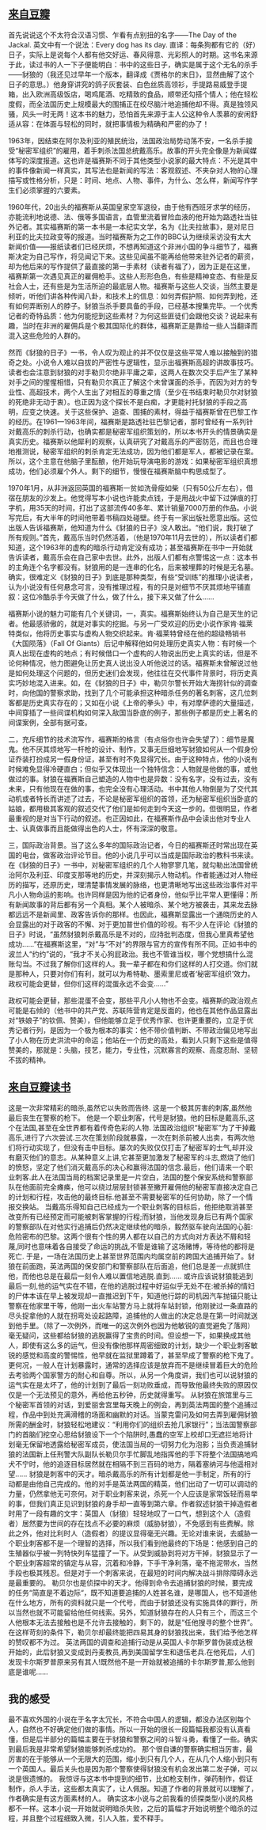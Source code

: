 ## [来自豆瓣](https://book.douban.com/review/5915869/#comments) ##
首先说说这个不太符合汉语习惯、乍看有点别扭的名字——The Day of the Jackal. 英文中有一个说法：Every dog has its day. 直译：每条狗都有它的（好）日子，实际上是说每个人都有他交好运、春风得意、光彩照人的时期。这书名来源于此，读过书的人一下子便能明白：书中的这些日子，确实是属于这个无名的杀手——豺狼的（我还见过早年一个版本，翻译成《贾格尔的末日》，显然曲解了这个日子的意思。）他身穿讲究的鸽子灰套装、白色丝质高领衫，手提路易威登手提箱，出入欧洲高级饭店，喝鸡尾酒、吃精致的食品，顺带还勾搭个情人；他在轻松度假，而全法国历史上规模最大的围捕正在绞尽脑汁地追捕他却不得。真是独领风骚，风头一时无两！这本书的魅力，恐怕首先来源于主人公这种令人羡慕的安闲舒适从容：在体面与轻松的同时，就把事情极为精确和严密的办了！

1963年，因结束在阿尔及利亚的殖民统治，法国政治局势动荡不安，一名杀手接受“秘密军组织”的雇用，着手刺杀法国总统戴高乐。故事的开头完全像是为新闻媒体写的深度报道。这也许是福赛斯不同于其他类型小说家的最大特点：不光是其中的事件像新闻一样真实，其写法也是新闻的写法：客观叙述、不夹杂对人物的心理描写或性格分析，只是：时间、地点、人物、事件，为什么、怎么样，新闻写作学生们必须掌握的六要素。

1960年代，20出头的福赛斯从英国皇家空军退役，由于他有西班牙求学的经历，亦能流利地说德、法、俄等多国语言，血管里流着冒险血液的他开始为路透社当驻外记者。其实福赛斯的第一本书是一本纪实文学，名为《比夫拉故事》，是对尼日利亚的比夫拉政变等的报道。当时福赛斯为之工作的BBC认为继续采访没有太大新闻价值——报纸读者们已经厌烦，不想再知道这个非洲小国的争斗细节了，福赛斯决定为自己写作，将见闻记下来。这些见闻虽不能再给他带来驻外记者的薪资，却为他后来的写作提供了最直接的第一手素材（读者有福了），因为正是在这里，福赛斯第一次遇见真正的雇佣枪手。这些人形形色色，有些是精神变态、有些是反社会人士，还有些是为生活所迫的最底层人物。福赛斯与这些人交谈，当然主要是倾听，听他们讲各种传闻八卦，和技术上的信息：如何弄假护照、如何弄到枪，还有如何弄断别人的脖子。豺狼当杀手要具备的手段，已经基本搜集完毕。一个优秀记者的奇特品质：他为何能挖到这些素材？为何这些匪徒们会跟他交谈？说起来有趣，当时在非洲的雇佣兵是个极其国际化的群体，福赛斯正是靠给一些人当翻译而混入这些危险的人群的。

然而《豺狼的日子》一书，令人叹为观止的并不仅仅是这些平常人难以接触到的猎奇之处。小说令人难以自拔的严密性与逻辑性，显示出福赛斯高超的讲故事技巧。读者也会注意到豺狼的对手勒贝尔绝非平庸之辈，这两人在数次交手后产生了某种对手之间的惺惺相惜，只有勒贝尔真正了解这个未曾谋面的杀手，而因为对方的专业性、高超技术，两个人生出了对相互的尊重之情（至少在书结束时勒贝尔对豺狼的死绝非无动于衷）。也正因为这个探长不是白痴，才更能衬托豺狼的手段之高明，应变之快速。关于这些保护、追查、围捕的素材，得益于福赛斯曾在巴黎工作的经历。在1961—1963年间，福赛斯是路透社驻巴黎记者，那时曾经有一系列针对戴高乐的刺杀行动，也确实都是秘密军组织策划的，所以本书开头的情景确实是真实历史。福赛斯以他犀利的观察，认真研究了对戴高乐的严密防范，而且也合理地推测说，秘密军组织的刺杀肯定无法成功，因为他们都是军人，都被记录在案。所以，这个主意在他脑子里酝酿，他开始玩导演电影的游戏：如果秘密军组织真想成功，他们必须雇个外人。剩下的细节，慢慢在福赛斯脑中构思成型了。

1970年1月，从非洲返回英国的福赛斯一贫如洗骨瘦如柴（只有50公斤左右），借宿在朋友的沙发上。他觉得写本小说也许能卖点钱，于是用战火中留下过弹痕的打字机，用35天的时间，打出了这部流传40多年、累计销量7000万册的作品。小说写完后，有大半年的时间他带着书稿四处碰壁。终于有一家出版社愿意出版。这位出版人告诉福赛斯，他知道为什么《豺狼的日子》没人敢出。“他们说，我打破了所有规则。”首先，戴高乐当时仍然活着，（他是1970年11月去世的），所以读者们都知道，这个1963年的虚构的暗杀行动肯定没有成功；甚至福赛斯在书中一开始就告诉读者，戴高乐会在自己家中去世。此外，出版人们都有点警惕这一点：这本书的主角连个名字都没有。豺狼用的是一连串的化名，后来被埋葬的时候是无名墓。确实，很难定义《豺狼的日子》到底是那种类型，有些“受训练”的推理小说读者，认为小说没有任何悬念可言，没有推理过程，有的只是对细节不厌其烦地平铺直叙：这位冷酷杀手今天做了什么，做了什么，接下来又做了什么……

福赛斯小说的魅力可能有几个关键词，一，真实。福赛斯始终认为自己是天生的记者。他最感骄傲的，就是对事实的挖掘。与另一广受欢迎的历史小说作家肯·福莱特类似，他将历史事实与虚构人物交织起来。肯·福莱特曾经在他的超级畅销书《大国陨落》（Fall Of Giants）后记中解释他如何处理历史真实人物：有时候一个真人出现在虚构的地点；有时候借口一个虚构的人物说出历史上真实的话，但是不论何种情况，他力图避免让历史真人说出没人听他说过的话。福赛斯未曾解说过他是如何处理这个问题的，但历史迷们会发现，他往往在交代事件背景时，将历史真实巧妙地混入进来。如，在《豺狼的日子》中，勒贝尔警长开始大海捞针似的调查时，向他国的警察求助，找到了几个可能承担这种暗杀任务的著名刺客，这几位刺客都是历史真实存在的；又如在小说《上帝的拳头》中，有对摩萨德的大量描述，中间穿插了一些间谍机构如何深入敌国当卧底的例子，那些例子都是历史上著名的间谍案例，全部有据可查。

二，充斥细节的技术流写作，福赛斯的格言（有点俗你也许会失望了）：细节是魔鬼。他不厌其烦地写一杆枪的设计、制作，又事无巨细地写豺狼如何从一个假身份证乔装打扮成另一假身份证，甚至有时不免显得冗长。由于这种特点，他的小说有时候难免显得冷硬直白；但似乎又体现出一个独特信念：人物就是他做的事，或他做过的事。豺狼在福赛斯自己塑造的人物中也是异数：没有名字，没有过去，没有未来，只有他现在在做的事，也完全没有心理活动。书中其他人物倒是为了交代其动机或者特长而讲述了过去，不论是秘密军组织的首领，还为秘密军组织当卧底的姑娘，都用极其客观的叙述交代了他们是如何走到今天这一步的。但很明显，作者最重视的是对当下行动的叙述。也正因如此，在福赛斯作品中会读出他对专业人士、认真做事而且能做得出色的人士，怀有深深的敬意。

三，国际政治背景。当了这么多年的国际政治记者，今日的福赛斯还时常出现在英国的电台，做客政治评论节目。他的小说几乎可以当成是国际政治的教科书来读。在《豺狼的日子》一书中，对秘密军组织的几个人物寥寥几笔，就勾勒出法国曾统治阿尔及利亚、印度支那等地的历史，并深刻揭示人物动机。作者能通过对人物经历的描写，还原历史，理清楚事情发展的脉络，也更清晰地写出这些政治事件对平凡小人物命运的影响。也许同样是因为他的记者身份，他似乎比平常人更懂得：所有新闻故事的背后都有另一个真相。某个人被暗杀、某个地方被袭击，其来龙去脉都远远不是新闻里、政客告诉你的那样。也因此，福赛斯显露出一个通晓历史的人会显露出的对于政客的不懈、对于更加普世价值的珍视。有不少人在评论《豺狼的日子》时说，“虽然豺狼刺杀戴高乐是不对的，应持批判态度，但我心里真希望他成功……”在福赛斯这里，“对”与“不对”的界限与官方的宣传有所不同。正如书中的波兰人“约约”说的，“我才不关心狗屁政治。我也不管谁当权，哪个党想搞什么混账勾当。不过我了解你们这样的人。我一辈子都在和你们这样的人打交道。你们就是那种人，只要对你们有利，就可以为希特勒、墨索里尼或者‘秘密军组织’效力。政权可能会更替，但你们这样的混蛋永远不会变……”

政权可能会更替，那些混蛋不会变，那些平凡小人物也不会变。福赛斯的政治观点可能是右倾的（他书中的共产党、苏联阵营肯定是反面的，他也在其他作品显露出对“铁娘子”的钦佩、赞美），但他能够立足于优秀作家、也许更重要的，立足于优秀记者行列，是因为一个极为根本的事实：他不带价值判断、不带政治偏见地写出了小人物在历史洪流中的命运；他站在一个历史的高处，看到人只剩下这些是值得赞美的，那就是：头脑，技艺，能力，专业性，沉默寡言的观察、高度忍耐、坚韧不拔的精神。

## [来自豆瓣读书](https://book.douban.com/review/2183563/#comments) ##
这是一次非常精彩的暗杀,虽然它以失败而告终.
这是一个极其厉害的刺客,虽然他最后丧生在警察的枪下。
他是一个职业刺客，代号是豺狼。他的目标是戴高乐,这个在法国,甚至在全世界都有着传奇色彩的人物.
法国政治组织“秘密军”为了干掉戴高乐,进行了六次尝试.三次在策划阶段就暴露，一次在刺杀前被人出卖，有两次他们将行动实现了，但没有击中目标。屡次的失败仅仅打击了秘密军的士气,却并没有磨灭他们的意志。从某种意义上讲,它甚至更加激发了秘密军的斗志,燃烧了他们的愤怒，坚定了他们消灭戴高乐的决心和赢得法国的信念.最后，他们请来一个职业刺客.此人在法国当局的档案记录里是一片空白，法国的整个保安系统和警察部队在他面前完全瘫痪，他可以绕过层层封锁甚至撇开雇佣他的秘密军直接决定自己的计划和行程，攻击他的最终目标.他甚至不需要秘密军的任何协助，除了一个情报交换站。
当戴高乐得知自己已经成为一个职业刺客的目标后，他拒绝取消甚至改变所有已经预定而可能被刺客掌握的行程;而豺狼，当他发现身后已有两个国家的警察部队在对他实行追捕后仍然决定继续他的暗杀，毅然驱车驶向法国的心脏:危险密布的巴黎。这两个很有个性的男人都在以自己的方式向对方表达不屑和轻蔑,同时也意味着各自接受了命运的挑战,不管是谁输了这场赌博，等待他的都将是死亡. 于是，一场在法国历史上甚至世界范围内均属空前的跨国大追捕开始了。豺狼在前面跑，英法两国的保安部门和警察部队在后面追，他们总是差一点就抓住他，而他也总是在最后一刻令人难以置信地逃脱.直到……
或许应该说豺狼能逃到最后一刻,他的运气实在不错，在他的逃脱过程中好运似乎无处不在:被杀掉的情妇的尸体本该在早上被发现却一直推迟到下午，知道他行踪的司机因汽车抛锚只能让警察在他家里干等，他刚一出火车站警方马上就将车站封锁，他刚驶过一条直路的尽头捉拿他的人就在拐弯处设起路障，追捕他的人做出的决定总是在第一时间就送到他手里。（除了一次例外，而唯一的这次例外也因为他敏锐的直觉避免了落网）毫无疑问，这些都给豺狼的逃脱赢得了宝贵的时间。但设想一下，如果换成其他人，即使有这么多的运气，但没有像他那样周密细致的计划，缺少一个职业刺客敏锐的感觉和高度的警惕性，他早就在监狱里蹲着了，甚至早成了警察的枪下鬼了。更何况，一般人在计划暴露时，通常的选择应该是放弃而不是继续冒着巨大的危险去考验两个国家警方的耐心和自尊。所以，从另一个角度讲，我们也可以说豺狼的运气实在是太坏了，他的计划到了最后一刻功败垂成，而导致他最终失败的原因仅仅是一个无法预见的意外，再给他五秒钟，历史就得重写。
从豺狼在旅馆里与三个秘密军首领的对话，到爱丽舍宫里每天晚上的例会，再到英法两国的整个追捕过程，作品中到处充满滑稽的场面和幽默的对话。当蒙克雷问及如何去弄到雇佣豺狼所需的酬金时，豺狼轻松地建议：“利用你们的组织去抢几家银行”；当法国警察部门的首脑们挖空心思给豺狼设下一个个陷阱时,愚蠢的空军上校却口无遮拦地将计划毫无保留地透露给秘密军成员，使法国当局的一切努力化为泡影；当负责追捕豺狼的法国新上任刑警大队副队长勒贝尔手忙脚乱地指挥他的手下将整个法国搞地鸡犬不宁时，他的追逐目标居然就在相隔不到三百码的地方，隔着塞纳河与他遥相对望……
豺狼是刺客中的天才。暗杀戴高乐的所有计划都是他一手制定，所有的行动都是由他自己完成的。他的对手是英法两国的精英，他们出动了一切可以调动的力量，仍然拿他无可奈何。对于职业刺客来说，杀死一个人应该是家常饭轻而易举的事，但我们真正见识到豺狼的身手却一直等到第六章。作者叙述豺狼干掉造假者时用了一段有趣的文字：英国人（豺狼）轻轻地叹了一口气，想到这个人（造假者）居然要为世间的存在找点不必要的麻烦（威胁豺狼），不免感到有些费解。除此之外，他对比利时人（造假者）的提议显得毫无兴趣。无论对谁来说，去威胁一个职业刺客都不是一个理智的选择，所以我们看到他最终的下场是：他感到自己的生殖器似乎被一列特快列车猛撞了一下。从受到威胁到将对方干掉，豺狼显示了一个职业刺客超常的镇定与从容，沉着和冷静，下手干净利落，毫不拖泥带水，当然手段也极其残忍。但是对于一个刺客来说，在最短的时间内解决战斗排除障碍永远是最重要的。
勒贝尔也是侦探中的天才。他得到命令去追捕豺狼的时候，要完成的任务“简直是不着边际“，既不知道要追捕的人姓甚名谁，是哪国人，也不知道他在什么地方，所有的资料就只是一个代号，而由于豺狼还没有实施具体的罪行，所以当然也就不可能留给他任何线索。另外，知道豺狼存在的人只有三个，而这三个人他根本无法去接触也是不允许去接触的，剩下的，就是“任他搜寻的整个世界”。在这样苛刻的条件下，勒贝尔却最终能把四易其身的豺狼找出来，我们给予他怎样的赞叹都不为过。
英法两国的调查和追捕行动是从英国人卡尔斯罗普伪装成达根开始的，此后豺狼又变成到丹麦教员,再到美国留学生和退伍老兵.在他死后，人们发现卡尔斯罗普原来另有其人!既然他不是一开始就被追捕的卡尔斯罗普,那么他到底是谁呢……

## 我的感受 ##
最不喜欢外国的小说在于名字太冗长，不符合中国人的逻辑，都没办法区别每个人，自然也不好确定他们做的事情。所以一开始的很长一段篇幅我都没有认真看懂，但是后半部分的篇幅主要在于豺狼和警察之间的斗智斗勇，看懂了一些。确实到最后我是非常希望豺狼能够刺杀成功的。
那个很自谦的警察确实相当厉害，最厉害的在于能够从一个无限大的范围，缩小到只有几个人，在从几个人缩小到只有一个英国人。最后关头也是因为那个警察使得豺狼没有机会发出第二发子弹，可以说是很遗憾的。
我惊讶与这本书中提到的细节，比如枪支制作，弹药制作，假证制作，杀人手法，这些都太真实了，让人佩服。知道了作者的背景就可以理解了，作者确实是有这方面素材的人。
确实这本小说与之前我看的侦探类型小说的风格都不一样。这本小说一开始就说明暗杀失败，之后的篇幅才开始说明整个暗杀的过程，并且整个过程细致入微，引人入胜，爱不释手。

